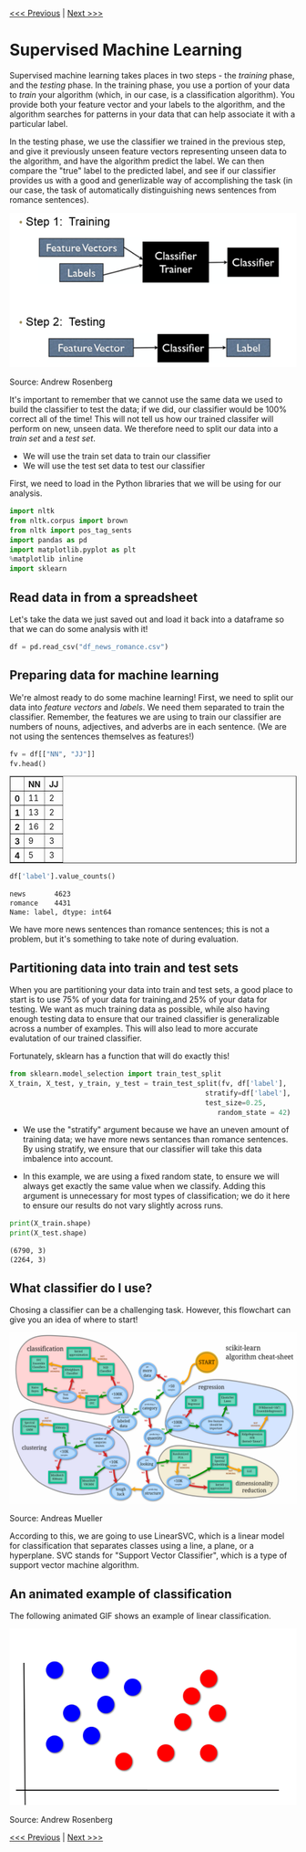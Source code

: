 [<<< Previous](visualize.md) | [Next >>>](supervised_classification.md)

# Supervised Machine Learning

Supervised machine learning takes places in two steps - the *training* phase, and the *testing* phase.  In the training phase, you use a portion of your data to *train* your algorithm (which, in our case, is a classification algorithm).  You provide both your feature vector and your labels to the algorithm, and the algorithm searches for patterns in your data that can help associate it with a particular label.

In the testing phase, we use the classifier we trained in the previous step, and give it previously unseen feature vectors representing unseen data to the algorithm, and have the algorithm predict the label.  We can then compare the "true" label to the predicted label, and see if our classifier provides us with a good and generlizable way of accomplishing the task (in our case, the task of automatically distinguishing news sentences from romance sentences).

![image depicting two steps of classification, step one (training) shows features and labels going into a classifier trainer which outputs a classifier, step two (testing) shows features going into a classifier which outputs a label](../images/mlsteps.png)

Source: Andrew Rosenberg


It's important to remember that we cannot use the same data we used to build the classifier to test the data; if we did, our classifier would be 100% correct all of the time!  This will not tell us how our trained classifer will perform on new, unseen data.  We therefore need to split our data into a *train set* and a *test set*.
- We will use the train set data to train our classifier
- We will use the test set data to test our classifier

First, we need to load in the Python libraries that we will be using for our analysis. 


```python
import nltk
from nltk.corpus import brown
from nltk import pos_tag_sents
import pandas as pd
import matplotlib.pyplot as plt
%matplotlib inline
import sklearn
```

## Read data in from a spreadsheet
Let's take the data we just saved out and load it back into a dataframe so that we can do some analysis with it!


```python
df = pd.read_csv("df_news_romance.csv")
```


## Preparing data for machine learning
We're almost ready to do some machine learning!  First, we need to split our data into *feature vectors* and *labels*.  We need them separated to train the classifier.  Remember, the features we are using to train our classifier are numbers of nouns, adjectives, and adverbs are in each sentence.  (We are not using the sentences themselves as features!)


```python
fv = df[["NN", "JJ"]]
fv.head()
```




<div>
<table border="1" class="dataframe">
  <thead>
    <tr style="text-align: right;">
      <th></th>
      <th>NN</th>
      <th>JJ</th>
    </tr>
  </thead>
  <tbody>
    <tr>
      <th>0</th>
      <td>11</td>
      <td>2</td>
    </tr>
    <tr>
      <th>1</th>
      <td>13</td>
      <td>2</td>
    </tr>
    <tr>
      <th>2</th>
      <td>16</td>
      <td>2</td>
    </tr>
    <tr>
      <th>3</th>
      <td>9</td>
      <td>3</td>
    </tr>
    <tr>
      <th>4</th>
      <td>5</td>
      <td>3</td>
    </tr>
  </tbody>
</table>
</div>




```python
df['label'].value_counts()
```




    news       4623
    romance    4431
    Name: label, dtype: int64



We have more news sentences than romance sentences; this is not a problem, but it's something to take note of during evaluation.


## Partitioning data into train and test sets
When you are partitioning your data into train and test sets, a good place to start is to use 75% of your data for training,and 25% of your data for testing.  We want as much training data as possible, while also having enough testing data to ensure that our trained classifier is generalizable across a number of examples.  This will also lead to more accurate evalutation of our trained classifier.

Fortunately, sklearn has a function that will do exactly this!


```python
from sklearn.model_selection import train_test_split
X_train, X_test, y_train, y_test = train_test_split(fv, df['label'],
                                                stratify=df['label'], 
                                                test_size=0.25,
                                                   random_state = 42)
```

- We use the "stratify" argument because we have an uneven amount of training data; we have more news sentances than romance sentences.  By using stratify, we ensure that our classifier will take this data imbalence into account.


- In this example, we are using a fixed random state, to ensure we will always get exactly the same value when we classify.  Adding this argument is unnecessary for most types of classification; we do it here to ensure our results do not vary slightly across runs.


```python
print(X_train.shape)
print(X_test.shape)
```

    (6790, 3)
    (2264, 3)
    

## What classifier do I use?
Chosing a classifier can be a challenging task.  However, this flowchart can give you an idea of where to start!

![scikit-learn's algorithm cheat sheet, which depicts, maplike, a road map of choosing an algorithm for classification](../images/algorithms_cheatsheet.png)

Source: Andreas Mueller


According to this, we are going to use LinearSVC, which is a linear model for classification that separates classes using a line, a plane, or a hyperplane. SVC stands for "Support Vector Classifier", which is a type of support vector machine algorithm.


## An animated example of classification 
The following animated GIF shows an example of linear classification.

![animated gif using red, blue, and grey dots to show how decision boundaries change based on distance of grey dot to clusters of red and blue dots](../images/croppedml.gif)



Source: Andrew Rosenberg


[<<< Previous](visualize.md) | [Next >>>](supervised_classification.md)

